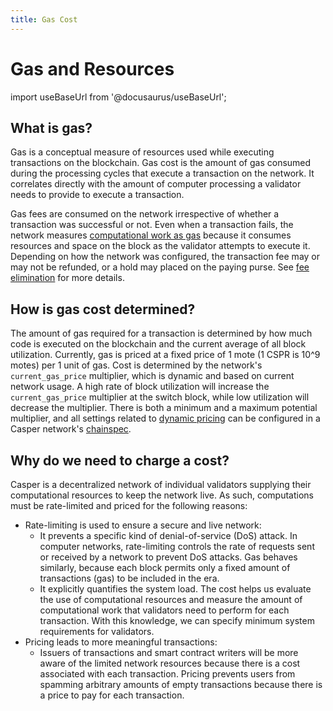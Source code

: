 ```yaml
---
title: Gas Cost
---
```


# Gas and Resources

import useBaseUrl from '@docusaurus/useBaseUrl';

## What is gas?

Gas is a conceptual measure of resources used while executing transactions on the blockchain. Gas cost is the amount of gas consumed during the processing cycles that execute a transaction on the network. It correlates directly with the amount of computer processing a validator needs to provide to execute a transaction.

Gas fees are consumed on the network irrespective of whether a transaction was successful or not. Even when a transaction fails, the network measures [computational work as gas](../design/casper-design.md#measuring-computational-work-execution-semantics-gas) because it consumes resources and space on the block as the validator attempts to execute it. Depending on how the network was configured, the transaction fee may or may not be refunded, or a hold may placed on the paying purse. See [fee elimination](./fee-elimination.md) for more details.

## How is gas cost determined?

The amount of gas required for a transaction is determined by how much code is executed on the blockchain and the current average of all block utilization. Currently, gas is priced at a fixed price of 1 mote (1 CSPR is 10^9 motes) per 1 unit of gas. Cost is determined by the network's `current_gas_price` multiplier, which is dynamic and based on current network usage. A high rate of block utilization will increase the `current_gas_price` multiplier at the switch block, while low utilization will decrease the multiplier. There is both a minimum and a maximum potential multiplier, and all settings related to [dynamic pricing](../../concepts/economics/dynamic-gas-pricing.md) can be configured in a Casper network's [chainspec](../glossary/C.md#chainspec).

## Why do we need to charge a cost?

Casper is a decentralized network of individual validators supplying their computational resources to keep the network live. As such, computations must be rate-limited and priced for the following reasons:

-   Rate-limiting is used to ensure a secure and live network:
    -   It prevents a specific kind of denial-of-service (DoS) attack. In computer networks, rate-limiting controls the rate of requests sent or received by a network to prevent DoS attacks. Gas behaves similarly, because each block permits only a fixed amount of transactions (gas) to be included in the era.
    -   It explicitly quantifies the system load. The cost helps us evaluate the use of computational resources and measure the amount of computational work that validators need to perform for each transaction. With this knowledge, we can specify minimum system requirements for validators.
-   Pricing leads to more meaningful transactions:
    -   Issuers of transactions and smart contract writers will be more aware of the limited network resources because there is a cost associated with each transaction. Pricing prevents users from spamming arbitrary amounts of empty transactions because there is a price to pay for each transaction.
